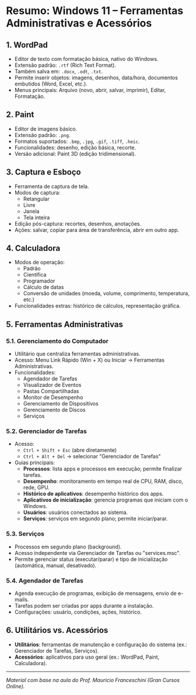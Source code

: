 # Resumo: Windows 11 – Ferramentas Administrativas e Acessórios

## 1. WordPad
- Editor de texto com formatação básica, nativo do Windows.
- Extensão padrão: `.rtf` (Rich Text Format).
- Também salva em: `.docx`, `.odt`, `.txt`.
- Permite inserir objetos: imagens, desenhos, data/hora, documentos embutidos (Word, Excel, etc.).
- Menus principais: Arquivo (novo, abrir, salvar, imprimir), Editar, Formatação.

## 2. Paint
- Editor de imagens básico.
- Extensão padrão: `.png`.
- Formatos suportados: `.bmp`, `.jpg`, `.gif`, `.tiff`, `.heic`.
- Funcionalidades: desenho, edição básica, recorte.
- Versão adicional: Paint 3D (edição tridimensional).

## 3. Captura e Esboço
- Ferramenta de captura de tela.
- Modos de captura:
  - Retangular
  - Livre
  - Janela
  - Tela inteira
- Edição pós-captura: recortes, desenhos, anotações.
- Ações: salvar, copiar para área de transferência, abrir em outro app.

## 4. Calculadora
- Modos de operação:
  - Padrão
  - Científica
  - Programador
  - Cálculo de datas
  - Conversão de unidades (moeda, volume, comprimento, temperatura, etc.)
- Funcionalidades extras: histórico de cálculos, representação gráfica.

## 5. Ferramentas Administrativas

### 5.1. Gerenciamento do Computador
- Utilitário que centraliza ferramentas administrativas.
- Acesso: Menu Link Rápido (Win + X) ou Iniciar → Ferramentas Administrativas.
- Funcionalidades:
  - Agendador de Tarefas
  - Visualizador de Eventos
  - Pastas Compartilhadas
  - Monitor de Desempenho
  - Gerenciamento de Dispositivos
  - Gerenciamento de Discos
  - Serviços

### 5.2. Gerenciador de Tarefas
- Acesso:
  - `Ctrl + Shift + Esc` (abre diretamente)
  - `Ctrl + Alt + Del` → selecionar "Gerenciador de Tarefas"
- Guias principais:
  - **Processos**: lista apps e processos em execução; permite finalizar tarefas.
  - **Desempenho**: monitoramento em tempo real de CPU, RAM, disco, rede, GPU.
  - **Histórico de aplicativos**: desempenho histórico dos apps.
  - **Aplicativos de inicialização**: gerencia programas que iniciam com o Windows.
  - **Usuários**: usuários conectados ao sistema.
  - **Serviços**: serviços em segundo plano; permite iniciar/parar.

### 5.3. Serviços
- Processos em segundo plano (background).
- Acesso independente via Gerenciador de Tarefas ou "services.msc".
- Permite gerenciar status (executar/parar) e tipo de inicialização (automática, manual, desativado).

### 5.4. Agendador de Tarefas
- Agenda execução de programas, exibição de mensagens, envio de e-mails.
- Tarefas podem ser criadas por apps durante a instalação.
- Configurações: usuário, condições, ações, histórico.

## 6. Utilitários vs. Acessórios
- **Utilitários**: ferramentas de manutenção e configuração do sistema (ex.: Gerenciador de Tarefas, Serviços).
- **Acessórios**: aplicativos para uso geral (ex.: WordPad, Paint, Calculadora).

---

*Material com base na aula do Prof. Mauricio Franceschini (Gran Cursos Online).*